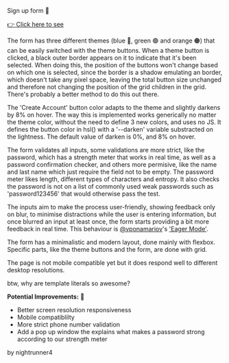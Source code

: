Sign up form 📃

<a href='https://nightrunner4.github.io/Sign-up-Form'>👉 Click here to see</a>

The form has three different themes (blue 🔵, green 🟢 and orange 🟠) that can be easily switched with the theme buttons. When a theme button is clicked, a black outer border appears on it to indicate that it's been selected. When doing this, the position of the buttons won't change based on which one is selected, since the border is a shadow emulating an border, which doesn't take any pixel space, leaving the total button size unchanged and therefore not changing the position of the grid children in the grid. There's probably a better method to do this out there.

The 'Create Account' button color adapts to the theme and slightly darkens by 8% on hover. The way this is implemented works generically no matter the theme color, without the need to define 3 new colors, and uses no JS. It defines the button color in hsl() with a '--darken' variable substracted on the lightness. The default value of darken is 0%, and 8% on hover.

The form validates all inputs, some validations are more strict, like the password, which has a strength meter that works in real time, as well as a password confirmation checker, and others more permisive, like the name and last name which just require the field not to be empty. The password meter likes length, different types of characters and entropy. It also checks the password is not on a list of commonly used weak passwords such as 'password123456' that would otherwise pass the test.

The inputs aim to make the process user-friendly, showing feedback only on blur, to minimise distractions while the user is entering information, but once blurred an input at least once, the form starts providing a bit more feedback in real time. This behaviour is <a href="https://twitter.com/vponamariov">@vponamariov</a>'s <a href="https://twitter.com/vponamariov/status/1380182211576664067">'Eager Mode'</a>.

The form has a minimalistic and modern layout, done mainly with flexbox. Specific parts, like the theme buttons and the form, are done with grid. 

The page is not mobile compatible yet but it does respond well to different desktop resolutions.

btw, why are template literals so awesome? 

<b>Potential Improvements:</b> 💪

- Better screen resolution responsiveness
- Mobile compatiblilty
- More strict phone number validation
- Add a pop up window the explains what makes a password strong according to our strength meter

by nightrunner4